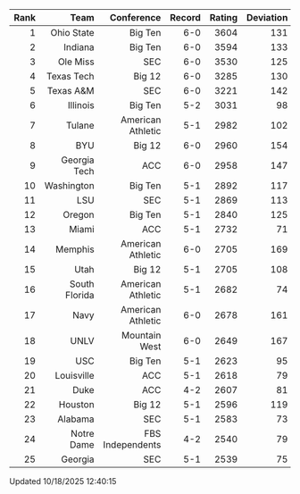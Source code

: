 | Rank  | Team                 | Conference           | Record   | Rating | Deviation |
| ---:  | ---:                 | ---:                 | ---:     | ---:   | ---:      |
| 1     | Ohio State           | Big Ten              | 6-0      | 3604   | 131       |
| 2     | Indiana              | Big Ten              | 6-0      | 3594   | 133       |
| 3     | Ole Miss             | SEC                  | 6-0      | 3530   | 125       |
| 4     | Texas Tech           | Big 12               | 6-0      | 3285   | 130       |
| 5     | Texas A&M            | SEC                  | 6-0      | 3221   | 142       |
| 6     | Illinois             | Big Ten              | 5-2      | 3031   | 98        |
| 7     | Tulane               | American Athletic    | 5-1      | 2982   | 102       |
| 8     | BYU                  | Big 12               | 6-0      | 2960   | 154       |
| 9     | Georgia Tech         | ACC                  | 6-0      | 2958   | 147       |
| 10    | Washington           | Big Ten              | 5-1      | 2892   | 117       |
| 11    | LSU                  | SEC                  | 5-1      | 2869   | 113       |
| 12    | Oregon               | Big Ten              | 5-1      | 2840   | 125       |
| 13    | Miami                | ACC                  | 5-1      | 2732   | 71        |
| 14    | Memphis              | American Athletic    | 6-0      | 2705   | 169       |
| 15    | Utah                 | Big 12               | 5-1      | 2705   | 108       |
| 16    | South Florida        | American Athletic    | 5-1      | 2682   | 74        |
| 17    | Navy                 | American Athletic    | 6-0      | 2678   | 161       |
| 18    | UNLV                 | Mountain West        | 6-0      | 2649   | 167       |
| 19    | USC                  | Big Ten              | 5-1      | 2623   | 95        |
| 20    | Louisville           | ACC                  | 5-1      | 2618   | 79        |
| 21    | Duke                 | ACC                  | 4-2      | 2607   | 81        |
| 22    | Houston              | Big 12               | 5-1      | 2596   | 119       |
| 23    | Alabama              | SEC                  | 5-1      | 2583   | 73        |
| 24    | Notre Dame           | FBS Independents     | 4-2      | 2540   | 79        |
| 25    | Georgia              | SEC                  | 5-1      | 2539   | 75        |

Updated 10/18/2025 12:40:15
